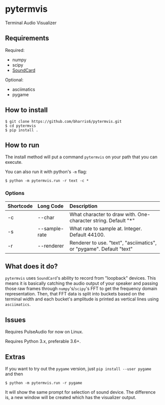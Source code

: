 # pytermvis
Terminal Audio Visualizer

## Requirements

Required:

* numpy
* scipy
* [SoundCard](https://github.com/bastibe/SoundCard)

Optional:

* asciimatics
* pygame

## How to install

```
$ git clone https://github.com/bharris6/pytermvis.git
$ cd pytermvis
$ pip install .
```

## How to run

The install method will put a command `pytermvis` on your path that you can execute.

You can also run it with python's `-m` flag:

```
$ python -m pytermvis.run -r text -c *
```

### Options

| Shortcode | Long Code | Description |
|:----------|:----------|:------------|
| -c        | --char    | What character to draw with.  One-character string. Default "\*" |
| -s        | --sample-rate | What rate to sample at.  Integer.  Default 44100. |
| -r        | --renderer | Renderer to use.  "text", "asciimatics", or "pygame".  Default "text" |

## What does it do?

`pytermvis` uses `SoundCard`'s ability to record from "loopback" devices.  This means it is basically catching the audio output of your speaker and passing those raw frames through `numpy`'s/`scipy`'s FFT to get the frequency domain representation.  Then, that FFT data is split into buckets based on the terminal width and each bucket's amplitude is printed as vertical lines using `asciimatics`.

## Issues

Requires PulseAudio for now on Linux.  

Requires Python 3.x, preferable 3.6+.

## Extras

If you want to try out the `pygame` version, just `pip install --user pygame` and then

```
$ python -m pytermvis.run -r pygame
```

It will show the same prompt for selection of sound device.  The difference is, a new window will be created which has the visualizer output.  

